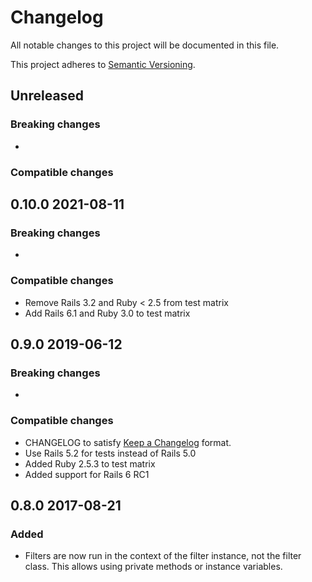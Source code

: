 # Changelog
All notable changes to this project will be documented in this file.

This project adheres to [Semantic Versioning](http://semver.org/spec/v2.0.0.html).


## Unreleased

### Breaking changes

-

### Compatible changes


## 0.10.0 2021-08-11

### Breaking changes

-

### Compatible changes

- Remove Rails 3.2 and Ruby < 2.5 from test matrix
- Add Rails 6.1 and Ruby 3.0 to test matrix

## 0.9.0 2019-06-12

### Breaking changes

-

### Compatible changes

- CHANGELOG to satisfy [Keep a Changelog](http://keepachangelog.com/en/1.0.0/) format.
- Use Rails 5.2 for tests instead of Rails 5.0
- Added Ruby 2.5.3 to test matrix
- Added support for Rails 6 RC1

## 0.8.0 2017-08-21

### Added
- Filters are now run in the context of the filter instance, not the filter class. This allows using private methods or instance variables.
